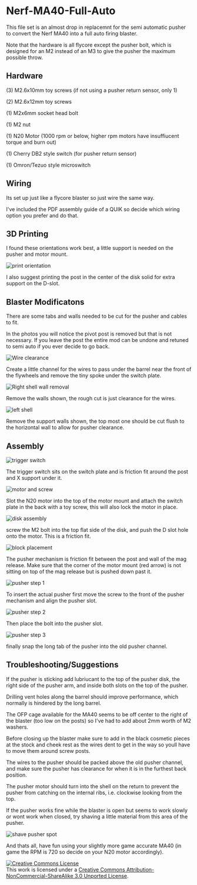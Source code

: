 # Nerf-MA40-Full-Auto

This file set is an almost drop in replacemnt for the semi automatic pusher to convert the Nerf MA40 into a full auto firing blaster. 

Note that the hardware is all flycore except the pusher bolt, which is designed for an M2 instead of an M3 to give the pusher the maximum possible throw.

## Hardware

(3) M2.6x10mm toy screws (if not using a pusher return sensor, only 1)

(2) M2.6x12mm toy screws

(1) M2x6mm socket head bolt

(1) M2 nut

(1) N20 Motor (1000 rpm or below, higher rpm motors have insuffiucent torque and burn out)

(1) Cherry DB2 style switch (for pusher return sensor)

(1) Omron/Tezuo style microswitch 

## Wiring

Its set up just like a flycore blaster so just wire the same way. 

I've included the PDF assembly guide of a QUIK so decide which wiring option you prefer and do that.

## 3D Printing

I found these orientations work best, a little support is needed on the pusher and motor mount.

![print orientation](https://github.com/LCobeaga/Nerf-MA40-Full-Auto/assets/44830532/23f4beb9-3fac-449c-b30f-fe5a605f4b4f)

I also suggest printing the post in the center of the disk solid for extra support on the D-slot.

## Blaster Modificatons 

There are some tabs and walls needed to be cut for the pusher and cables to fit.

In the photos you will notice the pivot post is removed but that is not necessary.
If you leave the post the entire mod can be undone and retuned to semi auto if you ever decide to go back.

![Wire clearance](https://user-images.githubusercontent.com/44830532/235378399-95d5e7be-a0e0-4c36-9a69-fbd90ebc0882.png)

Create a little channel for the wires to pass under the barrel near the front of the flywheels and remove the tiny spoke under the switch plate.

![Right shell wall removal](https://user-images.githubusercontent.com/44830532/235378422-99735dc4-9ced-45e7-920d-1931f143ad6a.png)

Remove the walls shown, the rough cut is just clearance for the wires.

![left shell](https://github.com/LCobeaga/Nerf-MA40-Full-Auto/assets/44830532/7ae139d4-6730-493d-931a-3c17087957f4)

Remove the support walls shown, the top most one should be cut flush to the horizontal wall to allow for pusher clearance.

## Assembly

![trigger switch](https://github.com/LCobeaga/Nerf-MA40-Full-Auto/assets/44830532/0ee53eff-3c9c-45bc-99e5-882c289d9ac0)

The trigger switch sits on the switch plate and is friction fit around the post and X support under it. 

![motor and screw](https://github.com/LCobeaga/Nerf-MA40-Full-Auto/assets/44830532/d547126a-8430-4c04-aedd-506efefc408a)

Slot the N20 motor into the top of the motor mount and attach the switch plate in the back with a toy screw, this will also lock the motor in place.

![disk assembly](https://github.com/LCobeaga/Nerf-MA40-Full-Auto/assets/44830532/60516068-9480-4fc0-a9a5-d36454fcf5ae)

screw the M2 bolt into the top flat side of the disk, and push the D slot hole onto the motor. This is a friction fit.

![block placement](https://github.com/LCobeaga/Nerf-MA40-Full-Auto/assets/44830532/2c5969c2-3429-486d-8e23-2c69839a6ffa)

The pusher mechanism is friction fit between the post and wall of the mag release.
Make sure that the corner of the motor mount (red arrow) is not sitting on top of the mag release but is pushed down past it. 

![pusher step 1](https://github.com/LCobeaga/Nerf-MA40-Full-Auto/assets/44830532/7f82f0bc-729c-4961-a115-c2dfa12d1f87)

To insert the actual pusher first move the screw to the front of the pusher mechanism and align the pusher slot.

![pusher step 2](https://github.com/LCobeaga/Nerf-MA40-Full-Auto/assets/44830532/3a4d3440-92e2-41c2-879a-dedb791baf6e)

Then place the bolt into the pusher slot.

![pusher step 3](https://github.com/LCobeaga/Nerf-MA40-Full-Auto/assets/44830532/381e569e-dd1e-4b72-a9f9-ea22b5f33cb6)

finally snap the long tab of the pusher into the old pusher channel. 

## Troubleshooting/Suggestions

If the pusher is sticking add lubriucant to the top of the pusher disk, the right side of the pusher arm, and inside both slots on the top of the pusher.

Drilling vent holes along the barrel should improve performance, which normally is hindered by the long barrel.

The OFP cage available for the MA40 seems to be off center to the right of the blaster (too low on the posts) so I've had to add about 2mm worth of M2 washers.

Before closing up the blaster make sure to add in the black cosmetic pieces at the stock and cheek rest as the wires dent to get in the way so youll have to move them around screw posts.

The wires to the pusher should be packed above the old pusher channel, and make sure the pusher has clearance for when it is in the furthest back position.

The pusher motor should turn into the shell on the return to prevent the pusher from catching on the internal ribs, i.e. clockwise looking from the top.

If the pusher works fine while the blaster is open but seems to work slowly or wont work when closed, try shaving a little material from this area of the pusher.

![shave pusher spot](https://github.com/LCobeaga/Nerf-MA40-Full-Auto/assets/44830532/e5781b15-c8ae-4fb5-af6d-6afec12d05c8)

And thats all, have fun using your slightly more game accurate MA40 (in game the RPM is 720 so decide on your N20 motor accordingly).

<a rel="license" href="http://creativecommons.org/licenses/by-nc-sa/3.0/"><img alt="Creative Commons License" style="border-width:0" src="https://i.creativecommons.org/l/by-nc-sa/3.0/88x31.png" /></a><br />This work is licensed under a <a rel="license" href="http://creativecommons.org/licenses/by-nc-sa/3.0/">Creative Commons Attribution-NonCommercial-ShareAlike 3.0 Unported License</a>.
